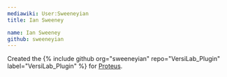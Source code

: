 ```yaml
---
mediawiki: User:Sweeneyian
title: Ian Sweeney

name: Ian Sweeney
github: sweeneyian
---
```


Created the {% include github org="sweeneyian" repo="VersiLab_Plugin" label="VersiLab_Plugin" %} for [Proteus](https://proteus.ac.uk/).
